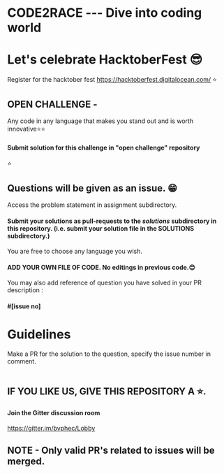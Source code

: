 # CODE2RACE --- Dive into coding world 
# Let's celebrate HacktoberFest 😎
Register for the hacktober fest https://hacktoberfest.digitalocean.com/
⭐
## OPEN CHALLENGE - 
Any code in any language that makes you stand out and is worth innovative⭐⭐

#### Submit solution for this challenge in "open challenge" repository
⭐
## Questions will be given as an issue. 😁
Access the problem statement in assignment subdirectory.
#### Submit your solutions as pull-requests to the *solutions* subdirectory in this repository. (i.e. submit your solution file in the SOLUTIONS subdirectory.)
You are free to choose any language you wish. <br> 
#### ADD YOUR OWN FILE OF CODE. No editings in previous code.😊
You may also add reference of question you have solved in your PR description : 
####  #[issue no] 

Guidelines
==========

Make a PR for the solution to the question, specify the issue number in comment.
<br><br>

## IF YOU LIKE US, GIVE THIS REPOSITORY A ⭐.
#### Join the Gitter discussion room  <br>
https://gitter.im/bvphec/Lobby

## NOTE - Only valid PR's related to issues will be merged.
